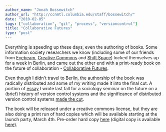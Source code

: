 ```yaml
---
author_name: "Jonah Bossewitch"
author_url: "http://ccnmtl.columbia.edu/staff/bossewitch/"
date: "2010-02-05"
tags: ["collaboration", "git", "process", "versioncontrol"]
title: "Collaborative Futures"
type: "post"
---
```


<p>Everything is speeding up these days, even the authoring of books.  Some information society researchers we know (including some of our friends from <a href="http://eyebeam.org/">Eyebeam</a>, <a href="http://creativecommons.org/">Creative Commons</a> and <a href="http://www.shiftspace.org/">Shift Space</a>) locked themselves up for a week in Berlin, and came out the other end with a print-ready book on the future of collaboration - <a href="http://www.mandiberg.com/2010/01/25/we-wrote-the-book-collaborative-futures-transmediale-booksprint/">Collaborative Futures</a>. </p>

<p>Even though I didn't travel to Berlin, the authorship of the book was radically distributed and  some of my writing made it into the final cut. A portion of  <a href="http://alchemicalmusings.org/files/essays/versioning_dissonance/versioning_dissonance_jbossewitch.pdf">essay</a> I wrote last fall for a sociology seminar on the future on a (brief) history of version control systems and the significance of distributed version control systems <a href="http://www.booki.cc/collaborativefutures/multiplicity-and-social-coding/">made the cut</a>.</p>

<p>The book will be released under a creative commons license, but they are also doing a print run of hard copies which will be available starting at the launch party, March 4th. Pre-order hard copy <a href="http://www.mandiberg.com/2010/02/02/pre-order-collaborative-futures-now/">here</a> (digital copy is available <a href="http://www.booki.cc/collaborativefutures/">here</a>).</p>

